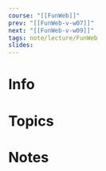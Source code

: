 ```yaml
---
course: "[[FunWeb]]"
prev: "[[FunWeb-v-w07]]"
next: "[[FunWeb-v-w09]]"
tags: note/lecture/FunWeb
slides:
---
```



# Info


# Topics


# Notes